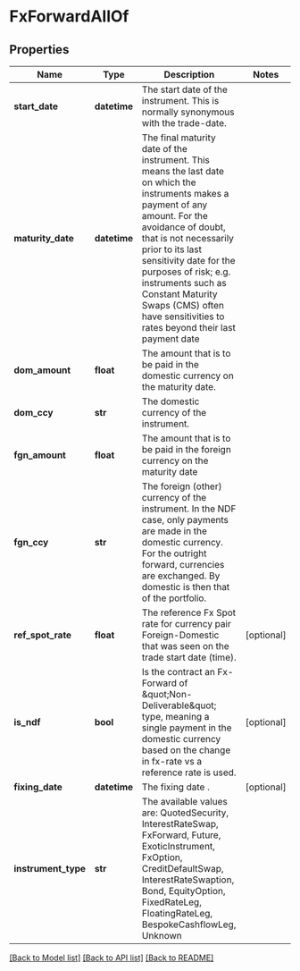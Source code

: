 # FxForwardAllOf

## Properties
Name | Type | Description | Notes
------------ | ------------- | ------------- | -------------
**start_date** | **datetime** | The start date of the instrument. This is normally synonymous with the trade-date. | 
**maturity_date** | **datetime** | The final maturity date of the instrument. This means the last date on which the instruments makes a payment of any amount.              For the avoidance of doubt, that is not necessarily prior to its last sensitivity date for the purposes of risk; e.g. instruments such as              Constant Maturity Swaps (CMS) often have sensitivities to rates beyond their last payment date | 
**dom_amount** | **float** | The amount that is to be paid in the domestic currency on the maturity date. | 
**dom_ccy** | **str** | The domestic currency of the instrument. | 
**fgn_amount** | **float** | The amount that is to be paid in the foreign currency on the maturity date | 
**fgn_ccy** | **str** | The foreign (other) currency of the instrument. In the NDF case, only payments are made in the domestic currency.              For the outright forward, currencies are exchanged. By domestic is then that of the portfolio. | 
**ref_spot_rate** | **float** | The reference Fx Spot rate for currency pair Foreign-Domestic that was seen on the trade start date (time). | [optional] 
**is_ndf** | **bool** | Is the contract an Fx-Forward of \&quot;Non-Deliverable\&quot; type, meaning a single payment in the domestic currency based on the change in fx-rate vs              a reference rate is used. | [optional] 
**fixing_date** | **datetime** | The fixing date . | [optional] 
**instrument_type** | **str** | The available values are: QuotedSecurity, InterestRateSwap, FxForward, Future, ExoticInstrument, FxOption, CreditDefaultSwap, InterestRateSwaption, Bond, EquityOption, FixedRateLeg, FloatingRateLeg, BespokeCashflowLeg, Unknown | 

[[Back to Model list]](../README.md#documentation-for-models) [[Back to API list]](../README.md#documentation-for-api-endpoints) [[Back to README]](../README.md)


